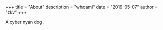 +++
title = "About"
description = "whoami"
date = "2019-05-07"
author = "zkv"
+++

A cyber nyan dog .